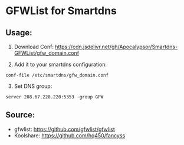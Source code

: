 # GFWList for Smartdns
## Usage:
1. Download Conf: https://cdn.jsdelivr.net/gh/Apocalypsor/Smartdns-GFWList/gfw_domain.conf

2. Add it to your smartdns configuration:
```
conf-file /etc/smartdns/gfw_domain.conf
```

3. Set DNS group:
```
server 208.67.220.220:5353 -group GFW
```

## Source:
+ gfwlist: https://github.com/gfwlist/gfwlist
+ Koolshare: https://github.com/hq450/fancyss
